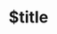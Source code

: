 ---
title: $title
second_title: Referencia de API de GroupDocs.Assembly para .NET
description: $description
type: docs
weight: $weight
url: /es/net/$ref/
---